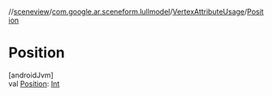 //[sceneview](../../../index.md)/[com.google.ar.sceneform.lullmodel](../index.md)/[VertexAttributeUsage](index.md)/[Position](-position.md)

# Position

[androidJvm]\
val [Position](-position.md): [Int](https://kotlinlang.org/api/latest/jvm/stdlib/kotlin/-int/index.html)
